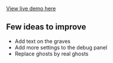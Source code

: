 [View live demo here](https://haunted-house-dun-six.vercel.app/)

## Few ideas to improve

* Add text on the graves
* Add more settings to the debug panel
* Replace ghosts by real ghosts